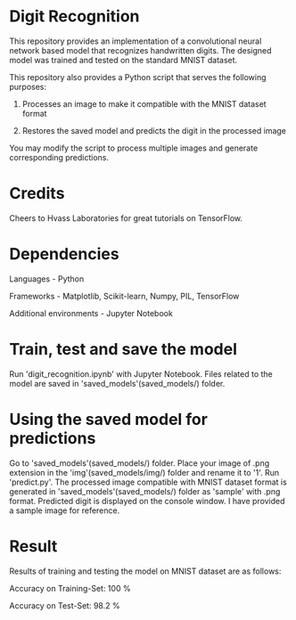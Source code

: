 # Digit Recognition 
This repository provides an implementation of a convolutional neural network based model that recognizes handwritten digits. 
The designed model was trained and tested on the standard MNIST dataset.

This repository also provides a Python script that serves the following purposes:

1. Processes an image to make it compatible with the MNIST dataset format

2. Restores the saved model and predicts the digit in the processed image

You may modify the script to process multiple images and generate corresponding predictions.

# Credits 
Cheers to Hvass Laboratories for great tutorials on TensorFlow.

# Dependencies
Languages - Python

Frameworks - Matplotlib, Scikit-learn, Numpy, PIL, TensorFlow

Additional environments - Jupyter Notebook

# Train, test and save the model
Run 'digit_recognition.ipynb' with Jupyter Notebook. Files related to the model are saved in 'saved_models'(saved_models/) folder.

# Using the saved model for predictions
Go to 'saved_models'(saved_models/) folder. Place your image of .png extension in the 'img'(saved_models/img/) folder and rename it to '1'.
Run 'predict.py'. The processed image compatible with MNIST dataset format is generated in 'saved_models'(saved_models/) folder as 'sample'
with .png format. 
Predicted digit is displayed on the console window. I have provided a sample image for reference.

# Result
Results of training and testing the model on MNIST dataset are as follows:

Accuracy on Training-Set: 100 %

Accuracy on Test-Set: 98.2 % 
